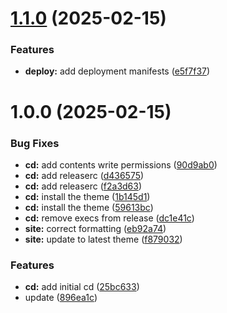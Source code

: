 # [1.1.0](https://github.com/goraxe/website/compare/v1.0.0...v1.1.0) (2025-02-15)


### Features

* **deploy:** add deployment manifests ([e5f7f37](https://github.com/goraxe/website/commit/e5f7f37a394b4154369337878289fc982232ff60))

# 1.0.0 (2025-02-15)


### Bug Fixes

* **cd:** add contents write permissions ([90d9ab0](https://github.com/goraxe/website/commit/90d9ab0d1a354a7ffedbcf1f5de80fbacc963dea))
* **cd:** add releaserc ([d436575](https://github.com/goraxe/website/commit/d436575d1f9bf51fa59fccdbe9d71672f4a4632f))
* **cd:** add releaserc ([f2a3d63](https://github.com/goraxe/website/commit/f2a3d63254030173afbc838b82b432d909087189))
* **cd:** install the theme ([1b145d1](https://github.com/goraxe/website/commit/1b145d154a131286cf3e0090a1619b85462d8de9))
* **cd:** install the theme ([59613bc](https://github.com/goraxe/website/commit/59613bcbe19bb53992a32ff42df0cb68089954ea))
* **cd:** remove execs from release ([dc1e41c](https://github.com/goraxe/website/commit/dc1e41c3b98105d10c9d30eb8ff1e5bab37646b7))
* **site:** correct formatting ([eb92a74](https://github.com/goraxe/website/commit/eb92a74eea806de6462f1a032df96eab6de9613b))
* **site:** update to latest theme ([f879032](https://github.com/goraxe/website/commit/f879032b58864a0093ed03f5af92a5ec40d67820))


### Features

* **cd:** add initial cd ([25bc633](https://github.com/goraxe/website/commit/25bc633f809db4cfea613f4d6eb60265c0ccfb35))
* update ([896ea1c](https://github.com/goraxe/website/commit/896ea1cb851798c7fe0e926338f501b58bc38eb2))
